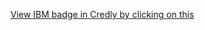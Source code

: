 [View IBM badge in Credly by clicking on this](https://www.credly.com/badges/237ff637-d4eb-413e-b823-e424d4eb2d3c/public_url)